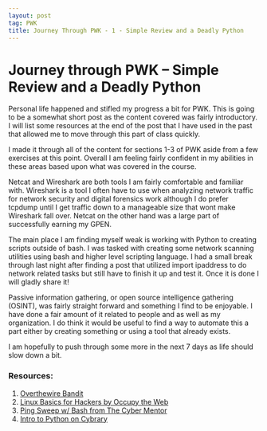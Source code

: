 ```yaml
---
layout: post
tag: PWK
title: Journey Through PWK - 1 - Simple Review and a Deadly Python
---
```

# Journey through PWK – Simple Review and a Deadly Python

Personal life happened and stifled my progress a bit for PWK. This is going to
be a somewhat short post as the content covered was fairly introductory. I will
list some resources at the end of the post that I have used in the past that
allowed me to move through this part of class quickly.

I made it through all of the content for sections 1-3 of PWK aside from a few
exercises at this point. Overall I am feeling fairly confident in my abilities
in these areas based upon what was covered in the course.

Netcat and Wireshark are both tools I am fairly comfortable and familiar with.
Wireshark is a tool I often have to use when analyzing network traffic for
network security and digital forensics work although I do prefer tcpdump until
I get traffic down to a manageable size that wont make Wireshark fall over.
Netcat on the other hand was a large part of successfully earning my GPEN.   

The main place I am finding myself weak is working with Python to creating
scripts outside of bash. I was tasked with creating some network scanning
utilities using bash and higher level scripting language. I had a small break
through last night after finding a post that utilized import ipaddress to do
network related tasks but still have to finish it up and test it. Once it is
done I will gladly share it!

Passive information gathering, or open source intelligence gathering (OSINT),
was fairly straight forward and something I find to be enjoyable. I have done a
fair amount of it related to people and as well as my organization. I do think
it would be useful to find a way to automate this a part either by creating
something or using a tool that already exists.

I am hopefully to push through some more in the next 7 days as life should
slow down a bit.

### Resources:
1. [Overthewire Bandit](https://overthewire.org/wargames/bandit/)
2. [Linux Basics for Hackers by Occupy the Web](https://www.amazon.com/Linux-Basics-Hackers-Networking-Scripting/dp/1593278551)
3. [Ping Sweep w/ Bash from The Cyber Mentor](https://www.youtube.com/watch?v=GENx_pXo7Co)
4. [Intro to Python on Cybrary](https://www.cybrary.it/course/python/)
